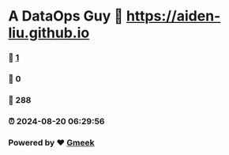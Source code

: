 # A DataOps Guy :link: https://aiden-liu.github.io 
### :page_facing_up: [1](https://aiden-liu.github.io/tag.html) 
### :speech_balloon: 0 
### :hibiscus: 288 
### :alarm_clock: 2024-08-20 06:29:56 
### Powered by :heart: [Gmeek](https://github.com/Meekdai/Gmeek)
